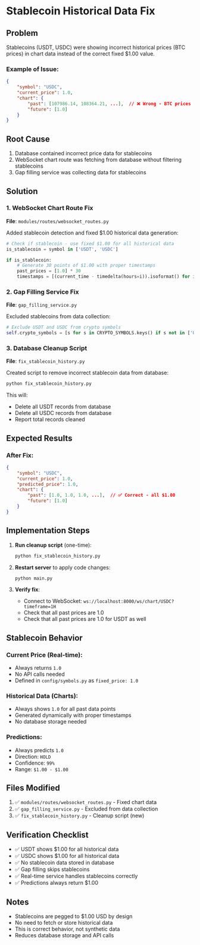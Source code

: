 # Stablecoin Historical Data Fix

## Problem
Stablecoins (USDT, USDC) were showing incorrect historical prices (BTC prices) in chart data instead of the correct fixed $1.00 value.

### Example of Issue:
```json
{
    "symbol": "USDC",
    "current_price": 1.0,
    "chart": {
        "past": [107986.14, 108364.21, ...],  // ❌ Wrong - BTC prices
        "future": [1.0]
    }
}
```

## Root Cause
1. Database contained incorrect price data for stablecoins
2. WebSocket chart route was fetching from database without filtering stablecoins
3. Gap filling service was collecting data for stablecoins

## Solution

### 1. WebSocket Chart Route Fix
**File**: `modules/routes/websocket_routes.py`

Added stablecoin detection and fixed $1.00 historical data generation:

```python
# Check if stablecoin - use fixed $1.00 for all historical data
is_stablecoin = symbol in ['USDT', 'USDC']

if is_stablecoin:
    # Generate 30 points of $1.00 with proper timestamps
    past_prices = [1.0] * 30
    timestamps = [(current_time - timedelta(hours=i)).isoformat() for i in range(29, -1, -1)]
```

### 2. Gap Filling Service Fix
**File**: `gap_filling_service.py`

Excluded stablecoins from data collection:

```python
# Exclude USDT and USDC from crypto symbols
self.crypto_symbols = [s for s in CRYPTO_SYMBOLS.keys() if s not in ['USDT', 'USDC']]
```

### 3. Database Cleanup Script
**File**: `fix_stablecoin_history.py`

Created script to remove incorrect stablecoin data from database:

```bash
python fix_stablecoin_history.py
```

This will:
- Delete all USDT records from database
- Delete all USDC records from database
- Report total records cleaned

## Expected Results

### After Fix:
```json
{
    "symbol": "USDC",
    "current_price": 1.0,
    "predicted_price": 1.0,
    "chart": {
        "past": [1.0, 1.0, 1.0, ...],  // ✅ Correct - all $1.00
        "future": [1.0]
    }
}
```

## Implementation Steps

1. **Run cleanup script** (one-time):
   ```bash
   python fix_stablecoin_history.py
   ```

2. **Restart server** to apply code changes:
   ```bash
   python main.py
   ```

3. **Verify fix**:
   - Connect to WebSocket: `ws://localhost:8000/ws/chart/USDC?timeframe=1H`
   - Check that all past prices are 1.0
   - Check that all past prices are 1.0 for USDT as well

## Stablecoin Behavior

### Current Price (Real-time):
- Always returns `1.0`
- No API calls needed
- Defined in `config/symbols.py` as `fixed_price: 1.0`

### Historical Data (Charts):
- Always shows `1.0` for all past data points
- Generated dynamically with proper timestamps
- No database storage needed

### Predictions:
- Always predicts `1.0`
- Direction: `HOLD`
- Confidence: `99%`
- Range: `$1.00 - $1.00`

## Files Modified

1. ✅ `modules/routes/websocket_routes.py` - Fixed chart data
2. ✅ `gap_filling_service.py` - Excluded from data collection
3. ✅ `fix_stablecoin_history.py` - Cleanup script (new)

## Verification Checklist

- ✅ USDT shows $1.00 for all historical data
- ✅ USDC shows $1.00 for all historical data
- ✅ No stablecoin data stored in database
- ✅ Gap filling skips stablecoins
- ✅ Real-time service handles stablecoins correctly
- ✅ Predictions always return $1.00

## Notes

- Stablecoins are pegged to $1.00 USD by design
- No need to fetch or store historical data
- This is correct behavior, not synthetic data
- Reduces database storage and API calls
